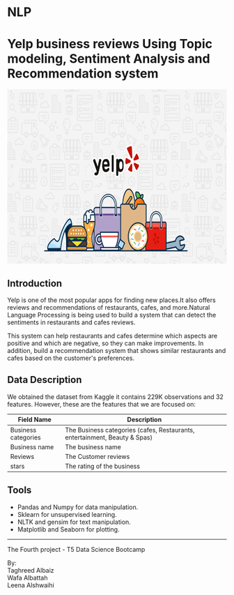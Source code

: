 # NLP

# Yelp business reviews Using Topic modeling, Sentiment Analysis and Recommendation system
 
 <img src="https://github.com/talbaiz/NLP/blob/main/vlkLvfxGA4RvTRTF.png" width="800" height="400" /> 

## Introduction

Yelp is one of the most popular apps for finding new places.It also offers reviews and recommendations of restaurants, cafes, and more.Natural Language Processing is being used to build a system that can detect the sentiments in restaurants and cafes reviews.

This system can help restaurants and cafes determine which aspects are positive and which are negative, so they can make improvements. In addition, build a recommendation system that shows similar restaurants and cafes based on the customer's preferences.

## Data Description
We obtained the dataset from Kaggle it contains 229K observations and 32 features.
However, these are the features that we are focused on:

| Field Name                      | Description                                                                     |
|---------------------------------|---------------------------------------------------------------------------------|
| Business categories             | The Business categories (cafes, Restaurants, entertainment, Beauty & Spas)      |
| Business name                   | The business name                                                               |
| Reviews                         | The Customer reviews                                                            |
| stars                           | The rating of the business                                                      |

## Tools
- Pandas and Numpy for data manipulation.
- Sklearn for unsupervised learning.
- NLTK and gensim for text manipulation.
- Matplotlib and Seaborn for plotting.

--------------------------------------------------------------------------------
The Fourth project - T5 Data Science Bootcamp

By:<br />
Taghreed Albaiz<br />
Wafa Albattah<br />
Leena Alshwaihi<br />
